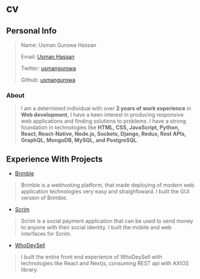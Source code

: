 # cv

## Personal Info
> Name: Usman Gurowa Hassan
> 
> Email: [Usman Hassan](mailto:usmanhassangu@gmail.com)
> 
> Twitter: [usmangurowa](https://twitter.com/usmangurowa)
> 
> Github: [usmangurowa](https://github.com/usmangurowa)

### About
> I am a determined individual with over **2 years of work experience** in **Web development**, I have a keen interest in producing responsive web applications and finding solutions to problems. I have a strong foundation in technologies like **HTML, CSS, JavaScript, Python, React, React-Native, Node.js, Sockets, Django, Redux, Rest APIs, GraphQL, MongoDB, MySQL, and PostgreSQL**.

## Experience With Projects
- [Brimble](https://brimble.io)
> Brimble is a webhosting platform, that made deploying of modern web application technologies very easy and straighfoward. I built the GUI version of Brimble.
- [Scrim](https://sendscrim.app)
> Scrim is a social payment application that can be used to send money to anyone with their social identity. I built the mobile and web interfaces for Scrim.
- [WhoDeySell](https://whodeysell.com.ng)
> I built the entire front end experience of WhoDeySell with technologies like React and Nextjs, consuming REST api with AXIOS library.
